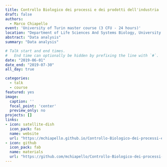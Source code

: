 ```yaml
---
title: Controllo Biologico dei processi e dei prodotti dell'industria 
draft: false
authors: 
  - Marco Chiapello
event: 'University of Turin master course (3 CFU - 24 hours)'
location: "Department of Life Sciences And Systems Biology, University of Turin"
abstract: "Data analysis"
summary: "Data analysis"

# Talk start and end times.
#   End time can optionally be hidden by prefixing the line with `#`.
date: "2019-06-01"
date_end: "2019-07-30"
all_day: true

categories:
  - talk
  - course
featured: yes
image:
  caption: ''
  focal_point: 'center'
  preview_only: no
projects: []
links:
- icon: satellite-dish
  icon_pack: fas
  name: website
  url: "https://mchiapello.github.io/Controllo-Biologico-dei-processi-e-dei-prodotti-dell-industria-2019/"
- icon: github
  icon_pack: fab
  name: materials
  url: "https://github.com/mchiapello/Controllo-Biologico-dei-processi-e-dei-prodotti-dell-industria-2019/"
---
```


